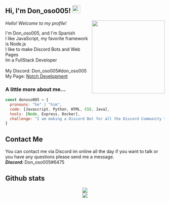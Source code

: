 <h2> Hi, I'm Don_oso005! <img src="https://media.giphy.com/media/KNARS6GbZ155iUaHOw/giphy.gif" width="25"></h2>
<img align='right' src="https://media.giphy.com/media/nbr4zVb3rQKsIR3o5d/giphy.gif" width="230">
<p><em>Hello! Welcome to my profile!
</em></p>

I'm Don_oso005, and I'm Spanish<br/> 
I like JavaScript, my favorite framework is Node.js<br/> 
I like to make Discord Bots and Web Pages<br/>
Im a FullStack Developer<br/><br/>
My Discord: Don_oso005#don_oso005<br>
My Page: [Notch Development](https://notchdev.xyz)


### A little more about me...  

```javascript
const donoso005 = {
  pronouns: "he" | "him",
  code: [Javascript, Python, HTML, CSS, Java],
  tools: [Node, Express, Docker],
  challenge: "I am making a Discord Bot for all the Discord Community to give some spark in their Discord Servers."
}
```
## Contact Me

You can contact me via Discord im online all the day if you want to talk or you have any questions please send me a message.<br>
<em><b>Discord: </b></em>Don_oso005#6475

## Github stats
<div align="center">
<a href="https://github.com/Donoso005"><img src="https://github-readme-stats.vercel.app/api?username=donoso005&count_private=true&include_all_commits=true&theme=vision-friendly-dark&show_icons=true"></a>
<br>
<a href="https://github.com/Donoso005"><img src="https://github-readme-stats.vercel.app/api/top-langs/?username=donoso005&count_private=true&include_all_commits=true&theme=vision-friendly-dark&show_icons=true"></a>
</div>
